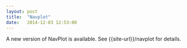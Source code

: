 ```yaml
---
layout: post
title:  "Navplot"
date:   2014-12-03 12:53:00
---
```


A new version of NavPlot is available. See {{site-url}}/navplot for details.
